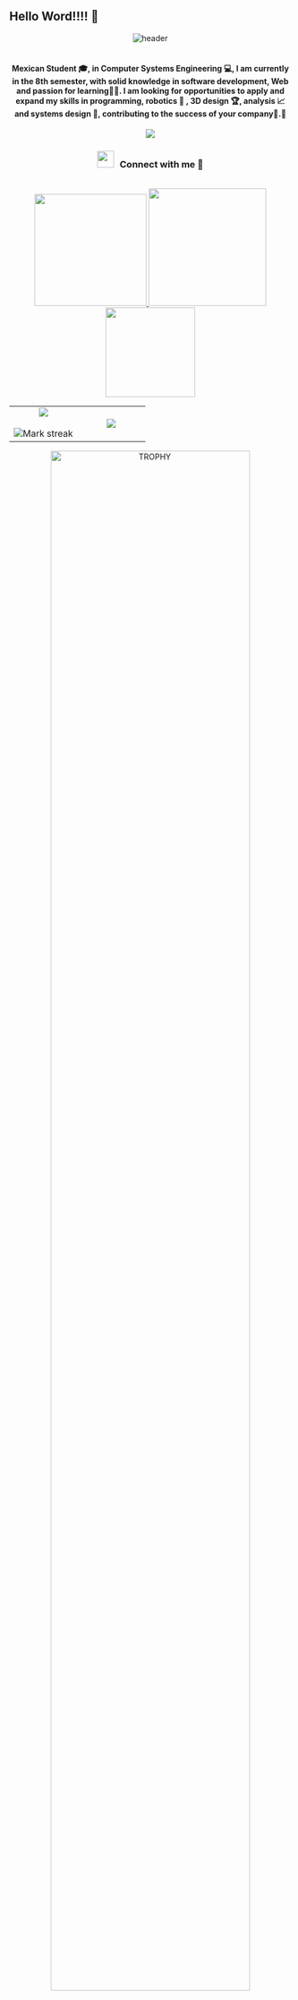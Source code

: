 ## Hello Word!!!! 👋
<!-- HEADER -->
<div align="center" width="100">
  <img src="https://capsule-render.vercel.app/api?color=0:1408d0,50:0860d0,100:08c4d0&height=250&section=header&text=Carlos%20Gonzalez%20(Juancho)&fontSize=30&type=waving&fontColor=fefefe&&animation=fadeIn"
  alt="header"/>
</div>

<br>

  <h4 align="center">Mexican Student 🎓, in Computer Systems Engineering 💻, I am currently in the 8th semester, with solid knowledge in software development, Web and passion for learning👨‍💻.
I am looking for opportunities to apply and expand my skills in programming, robotics 🤖 , 3D design 🏆, analysis 📈 and systems design 📗, contributing to the success of your company🥇.🙏​</h4>
</div>

<div id="header" align="center">
 <p align="center">
  <a href="https://github.com/DenverCoder1/readme-typing-svg"><img src="https://readme-typing-svg.herokuapp.com?font=Time+New+Roman&color=cyan&size=25&center=true&vCenter=true&width=600&height=100&lines=Programador+y+Diseñador+WEB..&hearts;++;Me+Gusta+la+Robotica+con+Microcontroladores;+++++++Estudiante+de+Ing.+en+Sistemas..&hearts;++;Welcome😁+to+my+Profile👌;++Puedes+Contactarme+aqui+👇;Carlos+Gonzalez..<3"></a>
</p>

<div id="header" align="center">
<h3 align="center" > <img src="https://media.giphy.com/media/iY8CRBdQXODJSCERIr/giphy.gif" width="30" height="30" style="margin-right: 10px;">Connect with me 🤝 </h3>
<br>
  <a href="https://www.facebook.com/juanchito.gzalez?locale=es_LA" title="Go to Source">
 <img src=
   "https://img.shields.io/badge/Facebook-1877F2?style=for-the-badge&logo=facebook&logoColor=white" 
   width="200" />
  </a>
<!--- Para el solo learns-->
   <a href="https://www.sololearn.com/es/profile/33182347" title="Go to Source">
 <img src=
   "https://img.shields.io/badge/-Sololearn-3a464b?style=for-the-badge&logo=Sololearn&logoColor=white" 
   width="210" />
  </a>

  <!--- Para el Tik Tok -->
   <a href="https://www.tiktok.com/@carlos_gonzalez_2003?_t=8sJ2yVzuNUs&_r=1" title="Go to Source">
 <img src=
   "https://img.shields.io/badge/TikTok-000000?style=for-the-badge&logo=tiktok&logoColor=white" 
   width="160" />
  </a>
</div>

<div>
 
<!--- stats & Trophy (start) -->
<p align="center">
  <!--- stats (start) -->
<table align="center">
<tr border="none">
<td width="50%" align="center">
  
  <img  align="center"  src="https://github-readme-stats.vercel.app/api?username=1010nishant&theme=dark&show_icons=true&count_private=true" />
  <br></br>
  <img  title="🔥 Get streak stats for your profile at git.io/streak-stats" alt="Mark streak" src="https://github-readme-streak-stats.herokuapp.com/?user=1010nishant&theme=dark&hide_border=false" /> 
</td>

<td width="50%" align="center">

  <img  align="center"  src="https://github-readme-stats.anuraghazra1.vercel.app/api/top-langs/?username=1010nishant&theme=dark&hide_border=false&no-bg=true&no-frame=true&langs_count=10"/>
  
  </td>
</tr>
</table>
<!--- stats (end) -->

<!--- trophy (start) -->
<div align=center>
  <a href="https://github.com/CarlosGonzalez7u7" title="Go to Source">
      <img align="center" width=84% src="https://github-profile-trophy.vercel.app/?username=1010nishant&theme=radical&row=1&column=7&margin-h=15&margin-w=5&no-bg=true" alt="TROPHY" />
    </a>
</div>
<!--- trophy (start) -->
</div>
